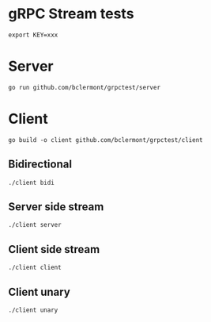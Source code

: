 # gRPC Stream tests

```
export KEY=xxx
```

# Server

```
go run github.com/bclermont/grpctest/server
```

# Client

```
go build -o client github.com/bclermont/grpctest/client
```

## Bidirectional

```
./client bidi
```

## Server side stream

```
./client server
```

## Client side stream

```
./client client
```

## Client unary

```
./client unary
```
